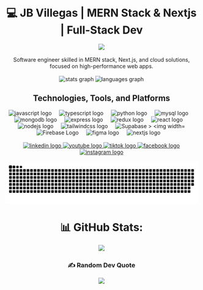 <h1 align="center">💻 JB Villegas | MERN Stack & Nextjs | Full-Stack Dev</h1>
<p align="center">
  <a href="https://visitorbadge.io/status?path=johnbhd">
    <img src="https://api.visitorbadge.io/api/visitors?path=johnbhd&label=viewer&labelColor=%23697689&countColor=%23d9e3f0"/>
  </a>
</p>

<div align="center">
  Software engineer skilled in MERN stack, Next.js, and cloud solutions, focused on high-performance web apps.
</div>
<br>

<div align="center">
  <img src="https://github-readme-stats.vercel.app/api?username=johnbhd&hide_title=false&hide_rank=false&show_icons=true&include_all_commits=true&count_private=true&disable_animations=false&theme=dracula&locale=en&hide_border=false" height="150" alt="stats graph"  />
  <img src="https://github-readme-stats.vercel.app/api/top-langs?username=johnbhd&locale=en&hide_title=false&layout=compact&card_width=320&langs_count=5&theme=dracula&hide_border=false" height="150" alt="languages graph"  />
</div>


<!--
<img align="right" height="150" src="https://media.giphy.com/media/qgQUggAC3Pfv687qPC/giphy.gif?cid=790b7611cya34av1rhkt594nt0dudl8e02c140wl8t8tg1y8&ep=v1_gifs_search&rid=giphy.gif&ct=g"  />
-->


<div align="center" >
  <h2>Technologies, Tools, and Platforms</h2>
  <img src="https://cdn.jsdelivr.net/gh/devicons/devicon/icons/javascript/javascript-original.svg" height="30" alt="javascript logo"  />
  <img width="12" />
  <img src="https://cdn.jsdelivr.net/gh/devicons/devicon/icons/typescript/typescript-original.svg" height="30" alt="typescript logo"  />
  <img width="12" />
  <img src="https://cdn.jsdelivr.net/gh/devicons/devicon/icons/python/python-original.svg" height="30" alt="python logo"  />
  <img width="12" />
  <img src="https://cdn.jsdelivr.net/gh/devicons/devicon/icons/mysql/mysql-original.svg" height="30" alt="mysql logo"  />
  <img width="12" />
  <img src="https://cdn.jsdelivr.net/gh/devicons/devicon/icons/mongodb/mongodb-original.svg" height="30" alt="mongodb logo"  />
  <img width="12" />
  <img src="https://cdn.jsdelivr.net/gh/devicons/devicon/icons/express/express-original.svg" height="30" alt="express logo" />
  <img width="12" />
  <img src="https://cdn.jsdelivr.net/gh/devicons/devicon/icons/redux/redux-original.svg" height="30" alt="redux logo" />
  <img width="12" />
  <img src="https://cdn.jsdelivr.net/gh/devicons/devicon/icons/react/react-original.svg" height="30" alt="react logo"  />
  <img width="12" />
  <img src="https://cdn.jsdelivr.net/gh/devicons/devicon/icons/nodejs/nodejs-original.svg" height="30" alt="nodejs logo"  />
  <img width="12" />
  <img src="https://cdn.jsdelivr.net/gh/devicons/devicon/icons/tailwindcss/tailwindcss-original-wordmark.svg" height="30" alt="tailwindcss logo"  />
  <img width="12" />
 <img src="https://cdn.jsdelivr.net/gh/devicons/devicon/icons/supabase/supabase-original.svg" height="30" alt="Supabase  >
  <img width="12" />
  <img src="https://cdn.jsdelivr.net/gh/devicons/devicon/icons/firebase/firebase-plain.svg" height="30" alt="Firebase Logo" >
  <img width="12" />
  <img src="https://cdn.jsdelivr.net/gh/devicons/devicon/icons/figma/figma-original.svg" height="30" alt="figma logo"  />
  <img width="12" />
  <img src="https://cdn.jsdelivr.net/gh/devicons/devicon/icons/nextjs/nextjs-original.svg" height="30" alt="nextjs logo"  />
    <img width="12" />
  <!--
<img src="https://cdn.jsdelivr.net/gh/devicons/devicon/icons/php/php-original.svg"  height="30" alt="PHP Logo" >
    <img width="12" />
<img src="https://cdn.jsdelivr.net/gh/devicons/devicon/icons/laravel/laravel-original.svg"  height="30" alt="Laravel Logo">
  <img width="12" />-->
</div>

<br>

<div align="center" >

  <a href = "https://www.linkedin.com/in/john-benedict-villegas-701890318/" target="_blank" rel="noopener noreferrer">
    <img src="https://img.shields.io/static/v1?message=LinkedIn&logo=LinkedIn&label=&color=0077B5&logoColor=white&labelColor=&style=for-the-badge" height="35" alt="linkedin logo" />
  </a>
  <a href="https://www.youtube.com/@JB-Villegas" target="_blank" rel="noopener noreferrer">
    <img src="https://img.shields.io/static/v1?message=Youtube&logo=youtube&label=&color=red&logoColor=white&labelColor=&style=for-the-badge" height="35" alt="youtube logo" />
  </a>
  <a href="https://www.tiktok.com/@jbvillegas935?is_from_webapp=1&sender_device=pc" target="_blank" rel="noopener noreferrer">
    <img src="https://img.shields.io/static/v1?message=Tiktok&logo=tiktok&label=&color=black&logoColor=white&labelColor=&style=for-the-badge" height="35" alt="tiktok logo" />
  </a>
  <a href = "">
     <img src="https://img.shields.io/static/v1?message=Facebook&logo=facebook&label=&color=1877F2&logoColor=white&labelColor=&style=for-the-badge" height="35" alt="facebook logo"  />  
  </a>
  <a href = "">
      <img src="https://img.shields.io/static/v1?message=Instagram&logo=instagram&label=&color=E4405F&logoColor=white&labelColor=&style=for-the-badge" height="35" alt="instagram logo"  />
  </a>
  <!--<a href="https://discordapp.com/users/jbvillegas19#1234" target="_blank" rel="noopener noreferrer">
      <img src="https://img.shields.io/static/v1?message=Discord&logo=discord&label=&color=7289DA&logoColor=white&labelColor=&style=for-the-badge" height="35" alt="discord logo" />
    </a>-->
  </div>



<br clear="both">
<div align="center">
  <picture>
    <source media="(prefers-color-scheme: dark)" srcset="https://raw.githubusercontent.com/platane/platane/output/github-contribution-grid-snake-dark.svg">
    <source media="(prefers-color-scheme: light)" srcset="https://raw.githubusercontent.com/platane/platane/output/github-contribution-grid-snake.svg">
    <img alt="github contribution grid snake animation" src="https://raw.githubusercontent.com/platane/platane/output/github-contribution-grid-snake.svg">
  </picture>
</div>
<div align="center">



# 📊 GitHub Stats:
![](https://github-readme-streak-stats.herokuapp.com/?user=johnbhd&theme=dark&hide_border=false)<br/>


### ✍️ Random Dev Quote
![](https://quotes-github-readme.vercel.app/api?type=horizontal&theme=radical)
<!--
### 🔝 Top Contributed Repo
![](https://github-contributor-stats.vercel.app/api?username=johnbhd&limit=5&theme=radical&combine_all_yearly_contributions=true)
-->
</div>
